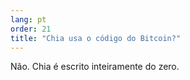 ```yaml
---
lang: pt
order: 21
title: "Chia usa o código do Bitcoin?"
---
```


Não. Chia é escrito inteiramente do zero.
